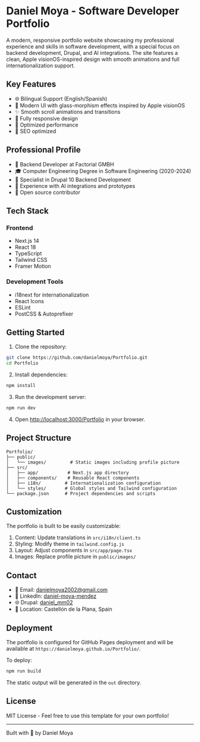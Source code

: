 # Daniel Moya - Software Developer Portfolio

A modern, responsive portfolio website showcasing my professional experience and skills in software development, with a special focus on backend development, Drupal, and AI integrations. The site features a clean, Apple visionOS-inspired design with smooth animations and full internationalization support.

## Key Features

- 🌐 Bilingual Support (English/Spanish)
- 🎨 Modern UI with glass-morphism effects inspired by Apple visionOS
- ✨ Smooth scroll animations and transitions
- 📱 Fully responsive design
- 🚀 Optimized performance
- 🎯 SEO optimized

## Professional Profile

- 💼 Backend Developer at Factorial GMBH
- 🎓 Computer Engineering Degree in Software Engineering (2020-2024)
- 🔧 Specialist in Drupal 10 Backend Development
- 🤖 Experience with AI integrations and prototypes
- 🌟 Open source contributor

## Tech Stack

### Frontend
- Next.js 14
- React 18
- TypeScript
- Tailwind CSS
- Framer Motion

### Development Tools
- i18next for internationalization
- React Icons
- ESLint
- PostCSS & Autoprefixer

## Getting Started

1. Clone the repository:
```bash
git clone https://github.com/danielmoya/Portfolio.git
cd Portfolio
```

2. Install dependencies:
```bash
npm install
```

3. Run the development server:
```bash
npm run dev
```

4. Open [http://localhost:3000/Portfolio](http://localhost:3000/Portfolio) in your browser.

## Project Structure

```
Portfolio/
├── public/
│   └── images/         # Static images including profile picture
├── src/
│   ├── app/           # Next.js app directory
│   ├── components/    # Reusable React components
│   ├── i18n/         # Internationalization configuration
│   └── styles/       # Global styles and Tailwind configuration
└── package.json      # Project dependencies and scripts
```

## Customization

The portfolio is built to be easily customizable:

1. Content: Update translations in `src/i18n/client.ts`
2. Styling: Modify theme in `tailwind.config.js`
3. Layout: Adjust components in `src/app/page.tsx`
4. Images: Replace profile picture in `public/images/`

## Contact

- 📧 Email: danielmoya2002@gmail.com
- 🔗 LinkedIn: [daniel-moya-mendez](https://www.linkedin.com/in/daniel-moya-mendez)
- 🌐 Drupal: [daniel_mm02](https://www.drupal.org/u/daniel_mm02)
- 📍 Location: Castellón de la Plana, Spain

## Deployment

The portfolio is configured for GitHub Pages deployment and will be available at `https://danielmoya.github.io/Portfolio/`.

To deploy:
```bash
npm run build
```

The static output will be generated in the `out` directory.

## License

MIT License - Feel free to use this template for your own portfolio!

---

Built with 💙 by Daniel Moya
